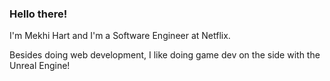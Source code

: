 
<h3>  Hello there! </h3>
<p>I'm Mekhi Hart and I'm a Software Engineer at Netflix.</p>
<p>Besides doing web development, I like doing game dev on the side with the Unreal Engine!</p>
